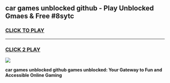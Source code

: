 
## car games unblocked github - Play Unblocked Gmaes & Free #8sytc
<h3>
<a href="https://news.freeplayer.one?title=car_games_unblocked_github&ref=03M">CLICK TO PLAY</a></h3>
<hr>

<h3>
<a href="https://news.freeplayer.one?title=car_games_unblocked_github&ref=03M">CLICK 2 PLAY</a>
  
</h3>

<a href="https://news.freeplayer.one?title=car_games_unblocked_github&ref=03M"><img src="https://clearcache.store/games.png"></a>


**car games unblocked github games unblocked: Your Gateway to Fun and Accessible Online Gaming**
